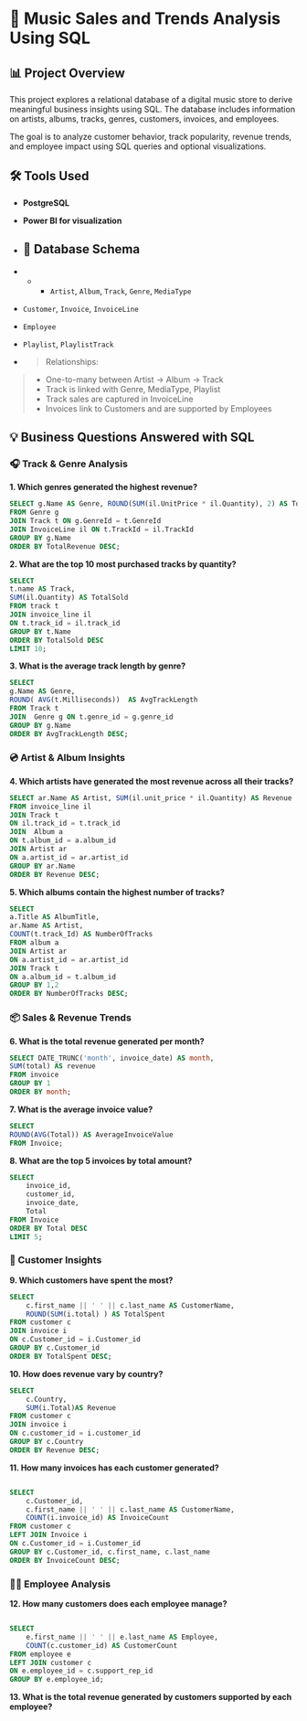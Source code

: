 # 🎵 Music Sales and Trends Analysis Using SQL
## 📊 Project Overview
This project explores a relational database of a digital music store to derive meaningful business insights using SQL. The database includes information on artists, albums, tracks, genres, customers, invoices, and employees.

The goal is to analyze customer behavior, track popularity, revenue trends, and employee impact using SQL queries and optional visualizations.
## 🛠️ Tools Used

- **PostgreSQL** 
- **Power BI  for visualization**

- ## 📁 Database Schema
- - - `Artist`, `Album`, `Track`, `Genre`, `MediaType`
- `Customer`, `Invoice`, `InvoiceLine`
- `Employee`
- `Playlist`, `PlaylistTrack`
- > Relationships:  
> - One-to-many between Artist → Album → Track  
> - Track is linked with Genre, MediaType, Playlist  
> - Track sales are captured in InvoiceLine  
> - Invoices link to Customers and are supported by Employees
## 💡 Business Questions Answered with SQL

### 🎧 Track & Genre Analysis
**1. Which genres generated the highest revenue?**  
```sql
SELECT g.Name AS Genre, ROUND(SUM(il.UnitPrice * il.Quantity), 2) AS TotalRevenue
FROM Genre g
JOIN Track t ON g.GenreId = t.GenreId
JOIN InvoiceLine il ON t.TrackId = il.TrackId
GROUP BY g.Name
ORDER BY TotalRevenue DESC;
```
**2. What are the top 10 most purchased tracks by quantity?**
```sql
SELECT 
t.name AS Track,
SUM(il.Quantity) AS TotalSold
FROM track t
JOIN invoice_line il 
ON t.track_id = il.track_id
GROUP BY t.Name
ORDER BY TotalSold DESC
LIMIT 10;
```
**3. What is the average track length by genre?**
```sql
SELECT 
g.Name AS Genre,
ROUND( AVG(t.Milliseconds))  AS AvgTrackLength
FROM Track t
JOIN  Genre g ON t.genre_id = g.genre_id
GROUP BY g.Name
ORDER BY AvgTrackLength DESC;
```

### 💿 Artist & Album Insights

**4. Which artists have generated the most revenue across all their tracks?**

```sql
SELECT ar.Name AS Artist, SUM(il.unit_price * il.Quantity) AS Revenue
FROM invoice_line il
JOIN Track t
ON il.track_id = t.track_id
JOIN  Album a
ON t.album_id = a.album_id
JOIN Artist ar
ON a.artist_id = ar.artist_id
GROUP BY ar.Name
ORDER BY Revenue DESC;
```
**5. Which albums contain the highest number of tracks?**
```sql
SELECT 
a.Title AS AlbumTitle,
ar.Name AS Artist,
COUNT(t.track_Id) AS NumberOfTracks
FROM album a
JOIN Artist ar
ON a.artist_id = ar.artist_id
JOIN Track t
ON a.album_id = t.album_id
GROUP BY 1,2
ORDER BY NumberOfTracks DESC;
```

### 📦 Sales & Revenue Trends
**6. What is the total revenue generated per month?**
```sql
SELECT DATE_TRUNC('month', invoice_date) AS month,
SUM(total) AS revenue
FROM invoice
GROUP BY 1
ORDER BY month;
```

**7. What is the average invoice value?**
```sql
SELECT 
ROUND(AVG(Total)) AS AverageInvoiceValue
FROM Invoice;
```
**8. What are the top 5 invoices by total amount?**

```sql
SELECT 
    invoice_id,
    customer_id,
    invoice_date,
    Total
FROM Invoice
ORDER BY Total DESC
LIMIT 5;
```
### 👥 Customer Insights

**9. Which customers have spent the most?**
```sql
SELECT 
    c.first_name || ' ' || c.last_name AS CustomerName,
    ROUND(SUM(i.total) ) AS TotalSpent
FROM customer c
JOIN invoice i
ON c.Customer_id = i.Customer_id
GROUP BY c.Customer_id
ORDER BY TotalSpent DESC;
```

**10. How does revenue vary by country?**
```sql
SELECT 
    c.Country,
    SUM(i.Total)AS Revenue
FROM customer c
JOIN invoice i 
ON c.customer_id = i.customer_id
GROUP BY c.Country
ORDER BY Revenue DESC;
```

**11. How many invoices has each customer generated?**

```sql

SELECT 
    c.Customer_id,
    c.first_name || ' ' || c.last_name AS CustomerName,
    COUNT(i.invoice_id) AS InvoiceCount
FROM customer c
LEFT JOIN Invoice i 
ON c.Customer_id = i.Customer_id
GROUP BY c.Customer_id, c.first_name, c.last_name
ORDER BY InvoiceCount DESC;
```
### 👨‍💼 Employee Analysis

**12. How many customers does each employee manage?**
```sql

SELECT 
    e.first_name || ' ' || e.last_name AS Employee,
    COUNT(c.customer_id) AS CustomerCount
FROM employee e
LEFT JOIN customer c 
ON e.employee_id = c.support_rep_id
GROUP BY e.employee_id;
```

**13. What is the total revenue generated by customers supported by each employee?**


